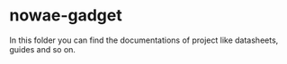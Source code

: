# nowae-gadget

In this folder you can find the documentations of project like datasheets, guides and so on.
